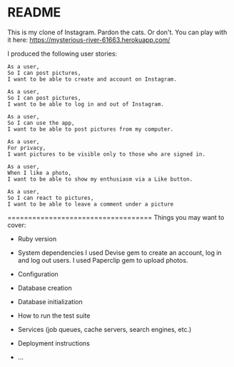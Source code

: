 # README
This is my clone of Instagram. Pardon the cats. Or don't.
You can play with it here: https://mysterious-river-61663.herokuapp.com/

I produced the following user stories:
```
As a user,
So I can post pictures,
I want to be able to create and account on Instagram.

As a user,
So I can post pictures,
I want to be able to log in and out of Instagram.

As a user,
So I can use the app,
I want to be able to post pictures from my computer.

As a user,
For privacy,
I want pictures to be visible only to those who are signed in.

As a user,
When I like a photo,
I want to be able to show my enthusiasm via a Like button.

As a user,
So I can react to pictures,
I want to be able to leave a comment under a picture
```

===================================
Things you may want to cover:

* Ruby version

* System dependencies
I used Devise gem to create an account, log in and log out users.
I used Paperclip gem to upload photos.

* Configuration

* Database creation

* Database initialization

* How to run the test suite

* Services (job queues, cache servers, search engines, etc.)

* Deployment instructions

* ...
